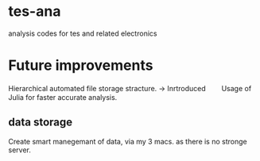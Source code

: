 # tes-ana
analysis codes for tes and related electronics

# Future improvements
Hierarchical automated file storage stracture. -> Inrtroduced　　
Usage of Julia for faster accurate analysis.

## data storage
Create smart manegemant of data, via my 3 macs. as there is no stronge server.

